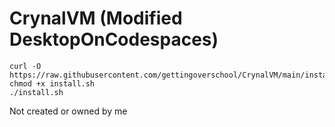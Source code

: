 # CrynalVM (Modified DesktopOnCodespaces)
```
curl -O https://raw.githubusercontent.com/gettingoverschool/CrynalVM/main/install.sh
chmod +x install.sh
./install.sh
```
Not created or owned by me
